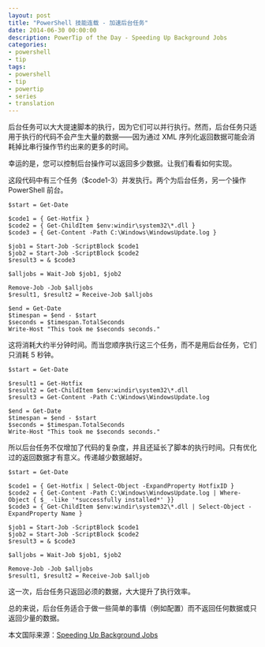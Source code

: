 ```yaml
---
layout: post
title: "PowerShell 技能连载 - 加速后台任务"
date: 2014-06-30 00:00:00
description: PowerTip of the Day - Speeding Up Background Jobs
categories:
- powershell
- tip
tags:
- powershell
- tip
- powertip
- series
- translation
---
```

后台任务可以大大提速脚本的执行，因为它们可以并行执行。然而，后台任务只适用于执行的代码不会产生大量的数据——因为通过 XML 序列化返回数据可能会消耗掉比串行操作节约出来的更多的时间。

幸运的是，您可以控制后台操作可以返回多少数据。让我们看看如何实现。

这段代码中有三个任务（$code1-3）并发执行。两个为后台任务，另一个操作 PowerShell 前台。

	$start = Get-Date
	
	$code1 = { Get-Hotfix }
	$code2 = { Get-ChildItem $env:windir\system32\*.dll }
	$code3 = { Get-Content -Path C:\Windows\WindowsUpdate.log }
	
	$job1 = Start-Job -ScriptBlock $code1 
	$job2 = Start-Job -ScriptBlock $code2
	$result3 = & $code3 
	
	$alljobs = Wait-Job $job1, $job2 
	
	Remove-Job -Job $alljobs
	$result1, $result2 = Receive-Job $alljobs
	
	$end = Get-Date
	$timespan = $end - $start
	$seconds = $timespan.TotalSeconds
	Write-Host "This took me $seconds seconds."
    
这将消耗大约半分钟时间。而当您顺序执行这三个任务，而不是用后台任务，它们只消耗 5 秒钟。

    $start = Get-Date
    
    $result1 = Get-Hotfix 
    $result2 = Get-ChildItem $env:windir\system32\*.dll 
    $result3 = Get-Content -Path C:\Windows\WindowsUpdate.log 
    
    $end = Get-Date
    $timespan = $end - $start
    $seconds = $timespan.TotalSeconds
    Write-Host "This took me $seconds seconds."
    
所以后台任务不仅增加了代码的复杂度，并且还延长了脚本的执行时间。只有优化过的返回数据才有意义。传递越少数据越好。

    $start = Get-Date
    
    $code1 = { Get-Hotfix | Select-Object -ExpandProperty HotfixID }
    $code2 = { Get-Content -Path C:\Windows\WindowsUpdate.log | Where-Object { $_ -like '*successfully installed*' }}
    $code3 = { Get-ChildItem $env:windir\system32\*.dll | Select-Object -ExpandProperty Name }
    
    $job1 = Start-Job -ScriptBlock $code1 
    $job2 = Start-Job -ScriptBlock $code2
    $result3 = & $code3 
    
    $alljobs = Wait-Job $job1, $job2 
    
    Remove-Job -Job $alljobs
    $result1, $result2 = Receive-Job $alljob 
    
这一次，后台任务只返回必须的数据，大大提升了执行效率。

总的来说，后台任务适合于做一些简单的事情（例如配置）而不返回任何数据或只返回少量的数据。

<!--more-->
本文国际来源：[Speeding Up Background Jobs](http://community.idera.com/powershell/powertips/b/tips/posts/speeding-up-background-jobs)
